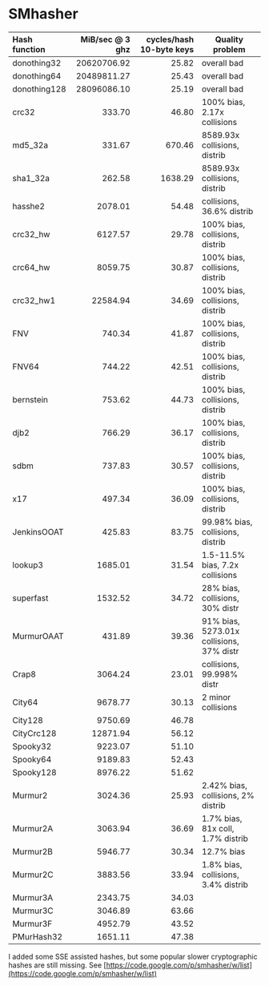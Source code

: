 SMhasher
========

| Hash function   | MiB/sec @ 3 ghz  |cycles/hash 10-byte keys | Quality problem |
|:----------------|-----------------:|------------------------:|-----------------|
| donothing32     | 	20620706.92  |		   25.82       | overall bad     |
| donothing64     | 	20489811.27  |		   25.43       | overall bad     |
| donothing128    | 	28096086.10  |		   25.19       | overall bad     |
| crc32           | 	     333.70  |		   46.80       | 100% bias, 2.17x collisions    |
| md5_32a         | 	     331.67  |		  670.46       | 8589.93x collisions, distrib   |
| sha1_32a        | 	     262.58  |		 1638.29       | 8589.93x collisions, distrib   |
| hasshe2         |         2078.01  |             54.48       | collisions, 36.6% distrib      |
| crc32_hw        | 	    6127.57  |		   29.78       | 100% bias, collisions, distrib |
| crc64_hw        | 	    8059.75  |		   30.87       | 100% bias, collisions, distrib |
| crc32_hw1       | 	   22584.94  |		   34.69       | 100% bias, collisions, distrib |
| FNV             | 	     740.34  |		   41.87       | 100% bias, collisions, distrib |
| FNV64           | 	     744.22  |		   42.51       | 100% bias, collisions, distrib |
| bernstein       | 	     753.62  |		   44.73       | 100% bias, collisions, distrib |
| djb2            |          766.29  |             36.17       | 100% bias, collisions, distrib |
| sdbm            |          737.83  |  	   30.57       | 100% bias, collisions, distrib |
| x17             |          497.34  |    	   36.09       | 100% bias, collisions, distrib |
| JenkinsOOAT     |          425.83  |    	   83.75       | 99.98% bias, collisions, distrib |
| lookup3         | 	    1685.01  |		   31.54       | 1.5-11.5% bias, 7.2x collisions |
| superfast       | 	    1532.52  |		   34.72       | 28% bias, collisions, 30% distr |
| MurmurOAAT      | 	     431.89  |		   39.36       | 91% bias, 5273.01x collisions, 37% distr |
| Crap8           | 	    3064.24  |		   23.01       | collisions, 99.998% distr |
| City64          | 	    9678.77  |		   30.13       | 2 minor collisions  |
| City128         | 	    9750.69  |		   46.78       |                 |
| CityCrc128      | 	   12871.94  |		   56.12       |                 |
| Spooky32        | 	    9223.07  |		   51.10       |                 |
| Spooky64        | 	    9189.83  |		   52.43       |                 |
| Spooky128       | 	    8976.22  |		   51.62       |                 |
| Murmur2         | 	    3024.36  |		   25.93       | 2.42% bias, collisions, 2% distrib |
| Murmur2A        | 	    3063.94  |		   36.69       | 1.7% bias, 81x coll, 1.7% distrib  |
| Murmur2B        | 	    5946.77  |		   30.34       | 12.7% bias      |
| Murmur2C        | 	    3883.56  |		   33.94       | 1.8% bias, collisions, 3.4% distrib |
| Murmur3A        |         2343.75  |   	   34.03       |                 |
| Murmur3C        |         3046.89  |   	   63.66       |                 |
| Murmur3F        |         4952.79  |	           43.52       |                 |
| PMurHash32      |         1651.11  |		   47.38       |                 |

I added some SSE assisted hashes, but some popular slower cryptographic hashes are still missing.
See [https://code.google.com/p/smhasher/w/list](https://code.google.com/p/smhasher/w/list)
